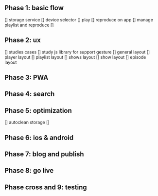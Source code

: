 ## Phase 1: basic flow

[] storage service 
[] device selector
[] play
[] reproduce on app
[] manage playlist and reproduce
[] 

## Phase 2: ux

[] studies cases
[] study js library for support gesture
[] general layout
[] player layout
[] playlist layout
[] shows layout
[] show layout
[] episode layout

## Phase 3: PWA


## Phase 4: search

## Phase 5: optimization 
[] autoclean storage
[] 

## Phase 6: ios & android

## Phase 7: blog and publish

## Phase 8: go live

## Phase cross and 9: testing